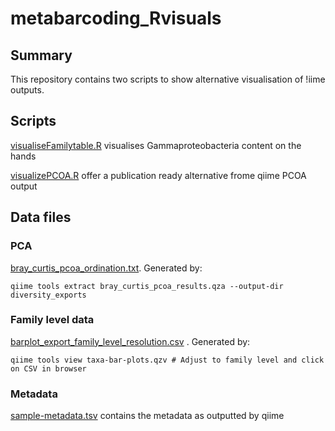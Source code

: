 # metabarcoding_Rvisuals
## Summary

This repository contains two scripts to show alternative visualisation of !iime outputs.

## Scripts

[visualiseFamilytable.R](visualiseFamilytable.R) visualises Gammaproteobacteria content on the hands

[visualizePCOA.R](visualizePCOA.R) offer a publication ready alternative frome qiime PCOA output

## Data files

### PCA

[bray_curtis_pcoa_ordination.txt](bray_curtis_pcoa_ordination.txt). Generated by:
```
qiime tools extract bray_curtis_pcoa_results.qza --output-dir diversity_exports
```

### Family level data
[barplot_export_family_level_resolution.csv](barplot_export_family_level_resolution.csv) . Generated by:

```
qiime tools view taxa-bar-plots.qzv # Adjust to family level and click on CSV in browser
```

### Metadata

[sample-metadata.tsv](sample-metadata.tsv) contains the metadata as outputted by qiime
